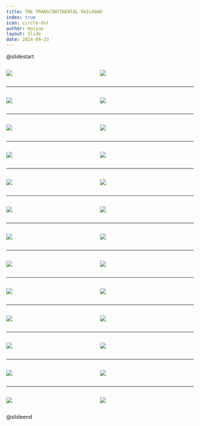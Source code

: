 ```yaml
---
title: THE TRANSCONTINENTAL RAILROAD
index: true
icon: circle-dot
author: Haiyue
layout: Slide
date: 2024-09-23
---
```

 
@slidestart

<div style="display:flex">
<div style="flex:1">

![](/reading/english/Level-Z/THE%20TRANSCONTINENTAL%20RAILROAD/001.webp)
</div>
<div style="flex:1">

![](/reading/english/Level-Z/THE%20TRANSCONTINENTAL%20RAILROAD/002.webp)
</div>
</div>

---

<div style="display:flex">
<div style="flex:1">

![](/reading/english/Level-Z/THE%20TRANSCONTINENTAL%20RAILROAD/003.webp)
</div>
<div style="flex:1">

![](/reading/english/Level-Z/THE%20TRANSCONTINENTAL%20RAILROAD/004.webp)
</div>
</div>

---

<div style="display:flex">
<div style="flex:1">

![](/reading/english/Level-Z/THE%20TRANSCONTINENTAL%20RAILROAD/005.webp)
</div>
<div style="flex:1">

![](/reading/english/Level-Z/THE%20TRANSCONTINENTAL%20RAILROAD/006.webp)
</div>
</div>

---

<div style="display:flex">
<div style="flex:1">

![](/reading/english/Level-Z/THE%20TRANSCONTINENTAL%20RAILROAD/007.webp)
</div>
<div style="flex:1">

![](/reading/english/Level-Z/THE%20TRANSCONTINENTAL%20RAILROAD/008.webp)
</div>
</div>

---

<div style="display:flex">
<div style="flex:1">

![](/reading/english/Level-Z/THE%20TRANSCONTINENTAL%20RAILROAD/009.webp)
</div>
<div style="flex:1">

![](/reading/english/Level-Z/THE%20TRANSCONTINENTAL%20RAILROAD/010.webp)
</div>
</div>

---

<div style="display:flex">
<div style="flex:1">

![](/reading/english/Level-Z/THE%20TRANSCONTINENTAL%20RAILROAD/011.webp)
</div>
<div style="flex:1">

![](/reading/english/Level-Z/THE%20TRANSCONTINENTAL%20RAILROAD/012.webp)
</div>
</div>

---

<div style="display:flex">
<div style="flex:1">

![](/reading/english/Level-Z/THE%20TRANSCONTINENTAL%20RAILROAD/013.webp)
</div>
<div style="flex:1">

![](/reading/english/Level-Z/THE%20TRANSCONTINENTAL%20RAILROAD/014.webp)
</div>
</div>

---

<div style="display:flex">
<div style="flex:1">

![](/reading/english/Level-Z/THE%20TRANSCONTINENTAL%20RAILROAD/015.webp)
</div>
<div style="flex:1">

![](/reading/english/Level-Z/THE%20TRANSCONTINENTAL%20RAILROAD/016.webp)
</div>
</div>

---

<div style="display:flex">
<div style="flex:1">

![](/reading/english/Level-Z/THE%20TRANSCONTINENTAL%20RAILROAD/017.webp)
</div>
<div style="flex:1">

![](/reading/english/Level-Z/THE%20TRANSCONTINENTAL%20RAILROAD/018.webp)
</div>
</div>

---

<div style="display:flex">
<div style="flex:1">

![](/reading/english/Level-Z/THE%20TRANSCONTINENTAL%20RAILROAD/019.webp)
</div>
<div style="flex:1">

![](/reading/english/Level-Z/THE%20TRANSCONTINENTAL%20RAILROAD/020.webp)
</div>
</div>

---

<div style="display:flex">
<div style="flex:1">

![](/reading/english/Level-Z/THE%20TRANSCONTINENTAL%20RAILROAD/021.webp)
</div>
<div style="flex:1">

![](/reading/english/Level-Z/THE%20TRANSCONTINENTAL%20RAILROAD/022.webp)
</div>
</div>

---

<div style="display:flex">
<div style="flex:1">

![](/reading/english/Level-Z/THE%20TRANSCONTINENTAL%20RAILROAD/023.webp)
</div>
<div style="flex:1">

![](/reading/english/Level-Z/THE%20TRANSCONTINENTAL%20RAILROAD/024.webp)
</div>
</div>

---

<div style="display:flex">
<div style="flex:1">

![](/reading/english/Level-Z/THE%20TRANSCONTINENTAL%20RAILROAD/025.webp)
</div>
<div style="flex:1">

![](/reading/english/Level-Z/THE%20TRANSCONTINENTAL%20RAILROAD/026.webp)
</div>
</div>

@slideend